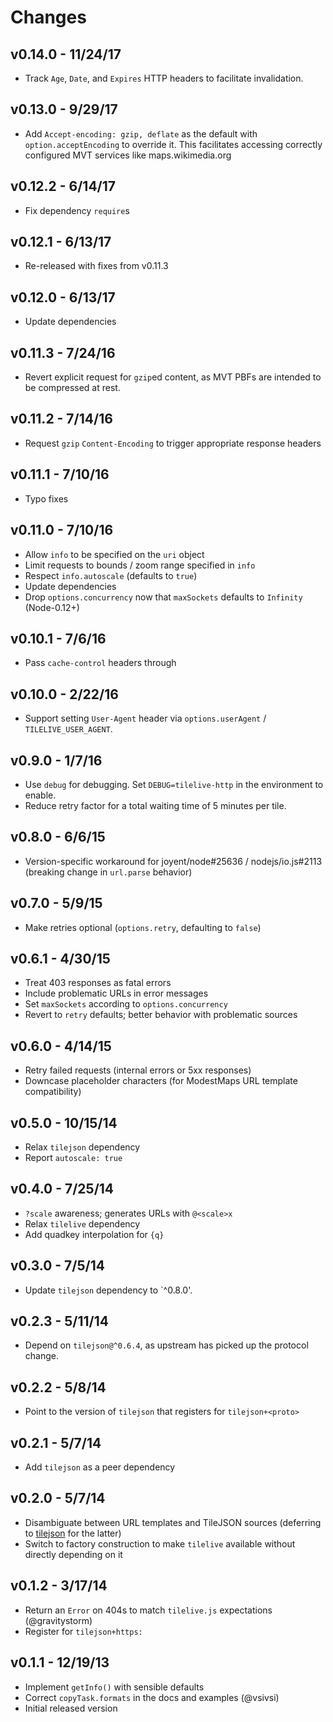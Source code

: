 # Changes

## v0.14.0 - 11/24/17

* Track `Age`, `Date`, and `Expires` HTTP headers to facilitate invalidation.

## v0.13.0 - 9/29/17

* Add `Accept-encoding: gzip, deflate` as the default with
  `option.acceptEncoding` to override it. This facilitates accessing correctly
  configured MVT services like maps.wikimedia.org

## v0.12.2 - 6/14/17

* Fix dependency `require`s

## v0.12.1 - 6/13/17

* Re-released with fixes from v0.11.3

## v0.12.0 - 6/13/17

* Update dependencies

## v0.11.3 - 7/24/16

* Revert explicit request for `gzip`ed content, as MVT PBFs are intended to be
  compressed at rest.

## v0.11.2 - 7/14/16

* Request `gzip` `Content-Encoding` to trigger appropriate response headers

## v0.11.1 - 7/10/16

* Typo fixes

## v0.11.0 - 7/10/16

* Allow `info` to be specified on the `uri` object
* Limit requests to bounds / zoom range specified in `info`
* Respect `info.autoscale` (defaults to `true`)
* Update dependencies
* Drop `options.concurrency` now that `maxSockets` defaults to `Infinity` (Node-0.12+)

## v0.10.1 - 7/6/16

* Pass `cache-control` headers through

## v0.10.0 - 2/22/16

* Support setting `User-Agent` header via `options.userAgent` /
  `TILELIVE_USER_AGENT`.

## v0.9.0 - 1/7/16

* Use `debug` for debugging. Set `DEBUG=tilelive-http` in the environment to
  enable.
* Reduce retry factor for a total waiting time of 5 minutes per tile.

## v0.8.0 - 6/6/15

* Version-specific workaround for joyent/node#25636 / nodejs/io.js#2113
  (breaking change in `url.parse` behavior)

## v0.7.0 - 5/9/15

* Make retries optional (`options.retry`, defaulting to `false`)

## v0.6.1 - 4/30/15

* Treat 403 responses as fatal errors
* Include problematic URLs in error messages
* Set `maxSockets` according to `options.concurrency`
* Revert to `retry` defaults; better behavior with problematic sources

## v0.6.0 - 4/14/15

* Retry failed requests (internal errors or 5xx responses)
* Downcase placeholder characters (for ModestMaps URL template compatibility)

## v0.5.0 - 10/15/14

* Relax `tilejson` dependency
* Report `autoscale: true`

## v0.4.0 - 7/25/14

* `?scale` awareness; generates URLs with `@<scale>x`
* Relax `tilelive` dependency
* Add quadkey interpolation for `{q}`

## v0.3.0 - 7/5/14

* Update `tilejson` dependency to `^0.8.0'.

## v0.2.3 - 5/11/14

* Depend on `tilejson@^0.6.4`, as upstream has picked up the protocol change.

## v0.2.2 - 5/8/14

* Point to the version of `tilejson` that registers for `tilejson+<proto>`

## v0.2.1 - 5/7/14

* Add `tilejson` as a peer dependency

## v0.2.0 - 5/7/14

* Disambiguate between URL templates and TileJSON sources (deferring to
  [tilejson](https://github.com/mapbox/node-tilejson) for the latter)
* Switch to factory construction to make `tilelive` available without directly
  depending on it

## v0.1.2 - 3/17/14

* Return an `Error` on 404s to match `tilelive.js` expectations (@gravitystorm)
* Register for `tilejson+https:`

## v0.1.1 - 12/19/13

* Implement `getInfo()` with sensible defaults
* Correct `copyTask.formats` in the docs and examples (@vsivsi)
* Initial released version
